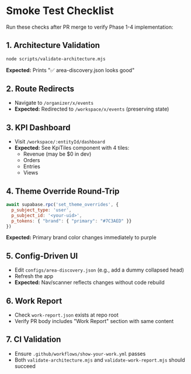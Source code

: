 # Smoke Test Checklist

Run these checks after PR merge to verify Phase 1-4 implementation:

## 1. Architecture Validation
```bash
node scripts/validate-architecture.mjs
```
**Expected:** Prints "✅ area-discovery.json looks good"

## 2. Route Redirects
- Navigate to `/organizer/x/events`
- **Expected:** Redirected to `/workspace/x/events` (preserving state)

## 3. KPI Dashboard
- Visit `/workspace/:entityId/dashboard`
- **Expected:** See KpiTiles component with 4 tiles:
  - Revenue (may be $0 in dev)
  - Orders
  - Entries
  - Views

## 4. Theme Override Round-Trip
```javascript
await supabase.rpc('set_theme_overrides', {
  p_subject_type: 'user',
  p_subject_id: '<your-uid>',
  p_tokens: { "brand": { "primary": "#7C3AED" }}
})
```
**Expected:** Primary brand color changes immediately to purple

## 5. Config-Driven UI
- Edit `configs/area-discovery.json` (e.g., add a dummy collapsed head)
- Refresh the app
- **Expected:** Nav/scanner reflects changes without code rebuild

## 6. Work Report
- Check `work-report.json` exists at repo root
- Verify PR body includes "Work Report" section with same content

## 7. CI Validation
- Ensure `.github/workflows/show-your-work.yml` passes
- Both `validate-architecture.mjs` and `validate-work-report.mjs` should succeed
